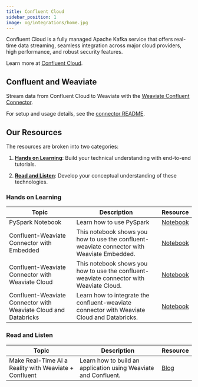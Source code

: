 ```yaml
---
title: Confluent Cloud
sidebar_position: 1
image: og/integrations/home.jpg
---
```


Confluent Cloud is a fully managed Apache Kafka service that offers real-time data streaming, seamless integration across major cloud providers, high performance, and robust security features.

Learn more at [Confluent Cloud](https://www.confluent.io/confluent-cloud/).

## Confluent and Weaviate
Stream data from Confluent Cloud to Weaviate with the [Weaviate Confluent Connector](https://github.com/weaviate/confluent-connector). 

For setup and usage details, see the [connector README](https://github.com/weaviate/confluent-connector/blob/main/README.md).


## Our Resources 
The resources are broken into two categories: 
1. [**Hands on Learning**](#hands-on-learning): Build your technical understanding with end-to-end tutorials.

2. [**Read and Listen**](#read-and-listen): Develop your conceptual understanding of these technologies.

### Hands on Learning

| Topic | Description | Resource | 
| --- | --- | --- |
| PySpark Notebook | Learn how to use PySpark | [Notebook](https://github.com/weaviate/confluent-connector/blob/main/notebooks/01_demo_pyspark.ipynb) |
| Confluent-Weaviate Connector with Embedded | This notebook shows you how to use the confluent-weaviate connector with Weaviate Embedded. | [Notebook](https://github.com/weaviate/confluent-connector/blob/main/notebooks/02_demo_confluent_weaviate.ipynb) |
| Confluent-Weaviate Connector with Weaviate Cloud | This notebook shows you how to use the confluent-weaviate connector with Weaviate Cloud. | [Notebook](https://github.com/weaviate/confluent-connector/blob/main/notebooks/03_demo_confluent_wcs.ipynb) |
| Confluent-Weaviate Connector with Weaviate Cloud and Databricks | Learn how to integrate the confluent-weaviate connector with Weaviate Cloud and Databricks. | [Notebook](https://github.com/weaviate/confluent-connector/blob/main/notebooks/04_demo_confluent_databricks.ipynb) |


### Read and Listen
| Topic | Description | Resource | 
| --- | --- | --- |
| Make Real-Time AI a Reality with Weaviate + Confluent | Learn how to build an application using Weaviate and Confluent. | [Blog](/blog/confluent-and-weaviate) |
